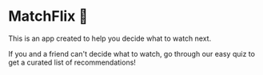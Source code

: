 # MatchFlix 🍿

This is an app created to help you decide what to watch next. 

If you and a friend can't decide what to watch, go through our easy quiz to get a curated list of recommendations!
